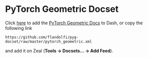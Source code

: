 # PyTorch Geometric Docset #

Click [here](dash-feed://https%3A%2F%2Fgithub.com%2Fflandolfi%2Fpyg-docset%2Fraw%2Fmaster%2Fpytorch_geometric.tgz) to add the [PyTorch Geometric Docs](https://pytorch-geometric.readthedocs.io/en/latest/) to Dash, or copy the following link

    https://github.com/flandolfi/pyg-docset/raw/master/pytorch_geometric.xml


and add it on Zeal (**Tools → Docsets... → Add Feed**).
